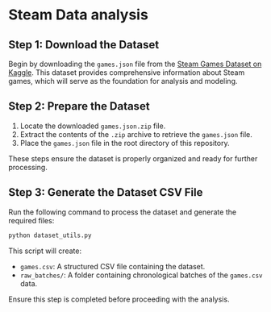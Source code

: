 # Steam Data analysis

## Step 1: Download the Dataset

Begin by downloading the `games.json` file from the [Steam Games Dataset on Kaggle](https://www.kaggle.com/datasets/fronkongames/steam-games-dataset). This dataset provides comprehensive information about Steam games, which will serve as the foundation for analysis and modeling.

## Step 2: Prepare the Dataset

1. Locate the downloaded `games.json.zip` file.
2. Extract the contents of the `.zip` archive to retrieve the `games.json` file.
3. Place the `games.json` file in the root directory of this repository.

These steps ensure the dataset is properly organized and ready for further processing.

## Step 3: Generate the Dataset CSV File

Run the following command to process the dataset and generate the required files:

```bash
python dataset_utils.py
```

This script will create:
- `games.csv`: A structured CSV file containing the dataset.
- `raw_batches/`: A folder containing chronological batches of the `games.csv` data.

Ensure this step is completed before proceeding with the analysis.